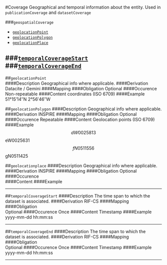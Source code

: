 #Coverage
Geographical and temporal information about the entity.
Used in `publicationCoverage` and `datasetCoverage`

###`geospatialCoverage`

- [`geolocationPoint`](#geolocation-point)
- [`geolocationPolygon`](#geolocationbox)
- [`geolocationPlace`](#geolocationplace)

###[`temporalCoverageStart`](#temporalcoveragestart-1)
###[`temporalCoverageEnd`](#temporalcoverageend-1)
------------------------

##`geolocationPoint`  
####Description
Geographical info where applicable.
####Derivation
Datacite / Gemini
####Mapping
####Obligation
Optional
####Occurence
Non-repeatable
####Content 
coordinates (ISO 6709)
####Example
51°15′14″N 2°56′46″W

##`geolocationPolygon`
####Description
Geographical info where applicable.
####Derivation
INSPIRE
####Mapping
####Obligation
Optional
####Occurence
Repeatable
####Content 
Geolocation points (ISO 6709)
####Example 
$$dW0025813$$eW0025631$$fN0511556$$gN0511425

##`geolocationplace`
####Description
Geographical info where applicable.
####Derivation
INSPIRE
####Mapping
####Obligation
Optional
####Occurence	
####Content 
####Example  

---------------------

##`temporalCoverageStart`
####Description
The time span to which the dataset is associated.
####Derivation
RIF-CS
####Mapping
####Obligation	
Optional
####Occurence
Once
####Content 
Timestamp
####Example
yyyy-mm-dd hh:mm:ss

---------------------

##`temporalCoverageEnd`
####Description
The time span to which the dataset is associated.
####Derivation
RIF-CS
####Mapping
####Obligation	
Optional
####Occurence
Once
####Content 
Timestamp
####Example
yyyy-mm-dd hh:mm:ss

---------------------
